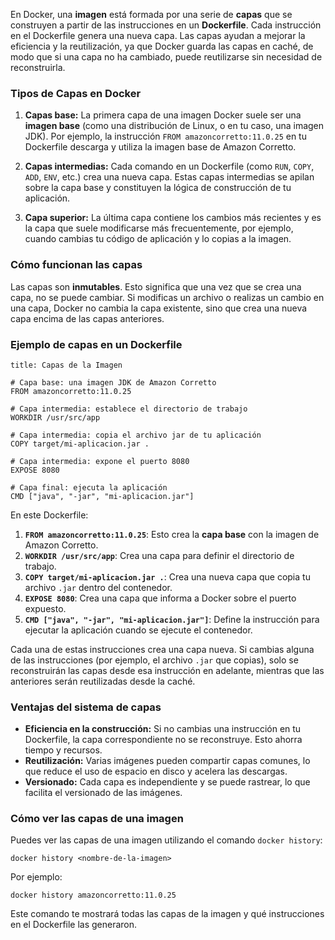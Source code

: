 En Docker, una **imagen** está formada por una serie de **capas** que se construyen a partir de las instrucciones en un **Dockerfile**. Cada instrucción en el Dockerfile genera una nueva capa. Las capas ayudan a mejorar la eficiencia y la reutilización, ya que Docker guarda las capas en caché, de modo que si una capa no ha cambiado, puede reutilizarse sin necesidad de reconstruirla.

### Tipos de Capas en Docker

1. **Capas base:** La primera capa de una imagen Docker suele ser una **imagen base** (como una distribución de Linux, o en tu caso, una imagen JDK). Por ejemplo, la instrucción `FROM amazoncorretto:11.0.25` en tu Dockerfile descarga y utiliza la imagen base de Amazon Corretto.
    
2. **Capas intermedias:** Cada comando en un Dockerfile (como `RUN`, `COPY`, `ADD`, `ENV`, etc.) crea una nueva capa. Estas capas intermedias se apilan sobre la capa base y constituyen la lógica de construcción de tu aplicación.
    
3. **Capa superior:** La última capa contiene los cambios más recientes y es la capa que suele modificarse más frecuentemente, por ejemplo, cuando cambias tu código de aplicación y lo copias a la imagen.
    

### Cómo funcionan las capas

Las capas son **inmutables**. Esto significa que una vez que se crea una capa, no se puede cambiar. Si modificas un archivo o realizas un cambio en una capa, Docker no cambia la capa existente, sino que crea una nueva capa encima de las capas anteriores.

### Ejemplo de capas en un Dockerfile

```ad-note
title: Capas de la Imagen
```
```
# Capa base: una imagen JDK de Amazon Corretto
FROM amazoncorretto:11.0.25

# Capa intermedia: establece el directorio de trabajo
WORKDIR /usr/src/app

# Capa intermedia: copia el archivo jar de tu aplicación
COPY target/mi-aplicacion.jar .

# Capa intermedia: expone el puerto 8080
EXPOSE 8080

# Capa final: ejecuta la aplicación
CMD ["java", "-jar", "mi-aplicacion.jar"]
```

En este Dockerfile:

1. **`FROM amazoncorretto:11.0.25`**: Esto crea la **capa base** con la imagen de Amazon Corretto.
2. **`WORKDIR /usr/src/app`**: Crea una capa para definir el directorio de trabajo.
3. **`COPY target/mi-aplicacion.jar .`**: Crea una nueva capa que copia tu archivo `.jar` dentro del contenedor.
4. **`EXPOSE 8080`**: Crea una capa que informa a Docker sobre el puerto expuesto.
5. **`CMD ["java", "-jar", "mi-aplicacion.jar"]`**: Define la instrucción para ejecutar la aplicación cuando se ejecute el contenedor.

Cada una de estas instrucciones crea una capa nueva. Si cambias alguna de las instrucciones (por ejemplo, el archivo `.jar` que copias), solo se reconstruirán las capas desde esa instrucción en adelante, mientras que las anteriores serán reutilizadas desde la caché.

### Ventajas del sistema de capas

- **Eficiencia en la construcción:** Si no cambias una instrucción en tu Dockerfile, la capa correspondiente no se reconstruye. Esto ahorra tiempo y recursos.
- **Reutilización:** Varias imágenes pueden compartir capas comunes, lo que reduce el uso de espacio en disco y acelera las descargas.
- **Versionado:** Cada capa es independiente y se puede rastrear, lo que facilita el versionado de las imágenes.

### Cómo ver las capas de una imagen

Puedes ver las capas de una imagen utilizando el comando `docker history`:

```
docker history <nombre-de-la-imagen>
```

Por ejemplo:

```
docker history amazoncorretto:11.0.25
```

Este comando te mostrará todas las capas de la imagen y qué instrucciones en el Dockerfile las generaron.